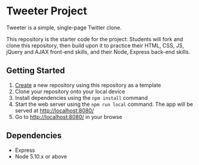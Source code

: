 # Tweeter Project

Tweeter is a simple, single-page Twitter clone.

This repository is the starter code for the project: Students will fork and clone this repository, then build upon it to practice their HTML, CSS, JS, jQuery and AJAX front-end skills, and their Node, Express back-end skills.

## Getting Started

1. [Create](https://docs.github.com/en/repositories/creating-and-managing-repositories/creating-a-repository-from-a-template) a new repository using this repository as a template
2. Clone your repository onto your local device
3. Install dependencies using the `npm install` command
3. Start the web server using the `npm run local` command. The app will be served at <http://localhost:8080/>
4. Go to <http://localhost:8080/> in your browse

## Dependencies

- Express
- Node 5.10.x or above
